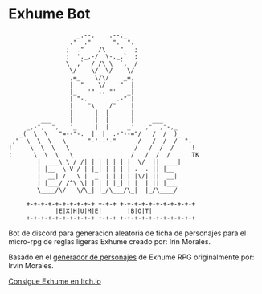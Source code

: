 # Exhume Bot



```text
                   _.--.    .--._
                 ."  ."      ".  ".
                ;  ."    /\    ".  ;
                ;  '._,-/  \-,_.`  ;
                \  ,`  / /\ \  `,  /
                 \/    \/  \/    \/
                 ,=_    \/\/    _=,
                 |  "_   \/   _"  |
                 |_   '"-..-"'   _|
                 | "-.        .-" |
                 |    "\    /"    |
                 |      |  |      |
         ___     |      |  |      |     ___
     _,-",  ",   '_     |  |     _'   ,"  ,"-,_      
   _(  \  \   "=--"-.  |  |  .-"--="/   /  /  )_     
 ,"  \  \  \   \      "-'--'-"      /   /  /  /  ".  
!     \  \  \   \                  /   /  /  /     ! 
:      \  \  \   \                /   /  /  /      TK
        |  ___\ \ / /| | | | | | |  \/  ||  ___|
        | |__  \ V / | |_| | | | | .  . || |__
        |  __| /   \ |  _  | | | | |\/| ||  __|
        | |___/ /^\ \| | | | |_| | |  | || |___
        \____/\/   \/\_| |_/\___/\_|  |_/\____/

     +-+-+-+-+-+-+-+-+-+ +-+-+ +-+-+-+-+-+-+-+-+-+-+
             |E|X|H|U|M|E|       |B|O|T|
     +-+-+-+-+-+-+-+-+-+ +-+-+ +-+-+-+-+-+-+-+-+-+-+
```

Bot de discord para generacion aleatoria de ficha de personajes para el micro-rpg de reglas ligeras Exhume creado por: Irin Morales.

Basado en el [generador de personajes](https://replit.com/@Halfdead45/Exhume-RPG-Generador-de-personajes?v=1#main.py) de Exhume RPG originalmente por: Irvin Morales.

[Consigue Exhume en Itch.io](https://rolepersecond.itch.io/exhume-esp-micro-fantasy-rpg)